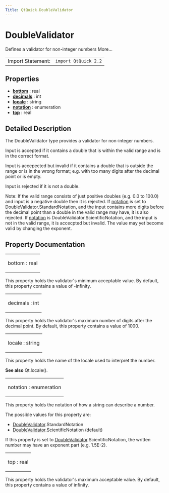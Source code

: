 ```yaml
---
Title: QtQuick.DoubleValidator
---
```

        
DoubleValidator
===============

<span class="subtitle"></span>
Defines a validator for non-integer numbers More...

|                   |                      |
|-------------------|----------------------|
| Import Statement: | `import QtQuick 2.2` |

<span id="properties"></span>
Properties
----------

-   ****[bottom](#bottom-prop)**** : real
-   ****[decimals](#decimals-prop)**** : int
-   ****[locale](#locale-prop)**** : string
-   ****[notation](#notation-prop)**** : enumeration
-   ****[top](#top-prop)**** : real

<span id="details"></span>
Detailed Description
--------------------

The DoubleValidator type provides a validator for non-integer numbers.

Input is accepted if it contains a double that is within the valid range and is in the correct format.

Input is accepected but invalid if it contains a double that is outside the range or is in the wrong format; e.g. with too many digits after the decimal point or is empty.

Input is rejected if it is not a double.

Note: If the valid range consists of just positive doubles (e.g. 0.0 to 100.0) and input is a negative double then it is rejected. If [notation](#notation-prop) is set to DoubleValidator.StandardNotation, and the input contains more digits before the decimal point than a double in the valid range may have, it is also rejected. If [notation](#notation-prop) is DoubleValidator.ScientificNotation, and the input is not in the valid range, it is accecpted but invalid. The value may yet become valid by changing the exponent.

Property Documentation
----------------------

<table>
<colgroup>
<col width="100%" />
</colgroup>
<tbody>
<tr class="odd">
<td><p><span id="bottom-prop"></span><span class="name">bottom</span> : <span class="type">real</span></p></td>
</tr>
</tbody>
</table>

This property holds the validator's minimum acceptable value. By default, this property contains a value of -infinity.

<table>
<colgroup>
<col width="100%" />
</colgroup>
<tbody>
<tr class="odd">
<td><p><span id="decimals-prop"></span><span class="name">decimals</span> : <span class="type">int</span></p></td>
</tr>
</tbody>
</table>

This property holds the validator's maximum number of digits after the decimal point. By default, this property contains a value of 1000.

<table>
<colgroup>
<col width="100%" />
</colgroup>
<tbody>
<tr class="odd">
<td><p><span id="locale-prop"></span><span class="name">locale</span> : <span class="type">string</span></p></td>
</tr>
</tbody>
</table>

This property holds the name of the locale used to interpret the number.

**See also** Qt.locale().

<table>
<colgroup>
<col width="100%" />
</colgroup>
<tbody>
<tr class="odd">
<td><p><span id="notation-prop"></span><span class="name">notation</span> : <span class="type">enumeration</span></p></td>
</tr>
</tbody>
</table>

This property holds the notation of how a string can describe a number.

The possible values for this property are:

-   [DoubleValidator](index.html).StandardNotation
-   [DoubleValidator](index.html).ScientificNotation (default)

If this property is set to [DoubleValidator](index.html).ScientificNotation, the written number may have an exponent part (e.g. 1.5E-2).

<table>
<colgroup>
<col width="100%" />
</colgroup>
<tbody>
<tr class="odd">
<td><p><span id="top-prop"></span><span class="name">top</span> : <span class="type">real</span></p></td>
</tr>
</tbody>
</table>

This property holds the validator's maximum acceptable value. By default, this property contains a value of infinity.

